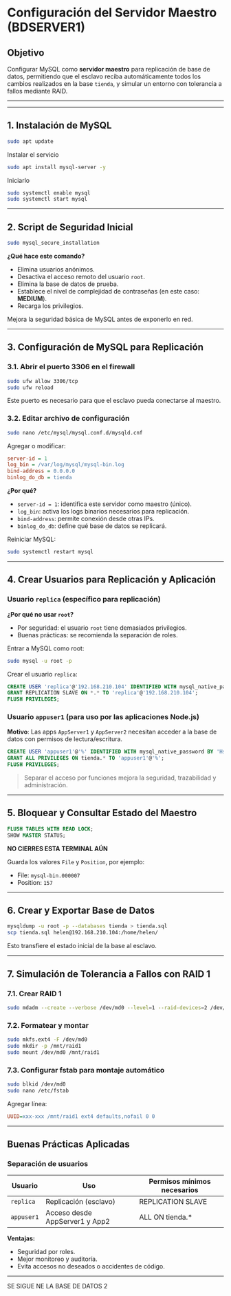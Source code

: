 #  Configuración del Servidor Maestro (BDSERVER1)

##  Objetivo

Configurar MySQL como **servidor maestro** para replicación de base de datos, permitiendo que el esclavo reciba automáticamente todos los cambios realizados en la base `tienda`, y simular un entorno con tolerancia a fallos mediante RAID.

---
---

## 1. Instalación de MySQL

```bash
sudo apt update
```

Instalar el servicio
```bash
sudo apt install mysql-server -y
```
Iniciarlo
```bash
sudo systemctl enable mysql
sudo systemctl start mysql
```
---

## 2. Script de Seguridad Inicial

```bash
sudo mysql_secure_installation
```

**¿Qué hace este comando?**

* Elimina usuarios anónimos.
* Desactiva el acceso remoto del usuario `root`.
* Elimina la base de datos de prueba.
* Establece el nivel de complejidad de contraseñas (en este caso: **MEDIUM**).
* Recarga los privilegios.

 Mejora la seguridad básica de MySQL antes de exponerlo en red.

---

## 3. Configuración de MySQL para Replicación

### 3.1. Abrir el puerto 3306 en el firewall

```bash
sudo ufw allow 3306/tcp
sudo ufw reload
```

Este puerto es necesario para que el esclavo pueda conectarse al maestro.

### 3.2. Editar archivo de configuración

```bash
sudo nano /etc/mysql/mysql.conf.d/mysqld.cnf
```

Agregar o modificar:

```ini
server-id = 1
log_bin = /var/log/mysql/mysql-bin.log
bind-address = 0.0.0.0
binlog_do_db = tienda
```

**¿Por qué?**

* `server-id = 1`: identifica este servidor como maestro (único).
* `log_bin`: activa los logs binarios necesarios para replicación.
* `bind-address`: permite conexión desde otras IPs.
* `binlog_do_db`: define qué base de datos se replicará.

Reiniciar MySQL:

```bash
sudo systemctl restart mysql
```

---

## 4. Crear Usuarios para Replicación y Aplicación

###  Usuario `replica` (específico para replicación)

**¿Por qué no usar `root`?**

* Por seguridad: el usuario `root` tiene demasiados privilegios.
* Buenas prácticas: se recomienda la separación de roles.

Entrar a MySQL como root:

```bash
sudo mysql -u root -p
```

Crear el usuario `replica`:

```sql
CREATE USER 'replica'@'192.168.210.104' IDENTIFIED WITH mysql_native_password BY 'Hsis_313';
GRANT REPLICATION SLAVE ON *.* TO 'replica'@'192.168.210.104';
FLUSH PRIVILEGES;
```

###  Usuario `appuser1` (para uso por las aplicaciones Node.js)

**Motivo**: Las apps `AppServer1` y `AppServer2` necesitan acceder a la base de datos con permisos de lectura/escritura.

```sql
CREATE USER 'appuser1'@'%' IDENTIFIED WITH mysql_native_password BY 'Hsis_313';
GRANT ALL PRIVILEGES ON tienda.* TO 'appuser1'@'%';
FLUSH PRIVILEGES;
```

> Separar el acceso por funciones mejora la seguridad, trazabilidad y administración.

---

## 5. Bloquear y Consultar Estado del Maestro

```sql
FLUSH TABLES WITH READ LOCK;
SHOW MASTER STATUS;
```

 **NO CIERRES ESTA TERMINAL AÚN**

Guarda los valores `File` y `Position`, por ejemplo:

* File: `mysql-bin.000007`
* Position: `157`

---

## 6. Crear y Exportar Base de Datos

```bash
mysqldump -u root -p --databases tienda > tienda.sql
scp tienda.sql helen@192.168.210.104:/home/helen/
```

Esto transfiere el estado inicial de la base al esclavo.

---

## 7. Simulación de Tolerancia a Fallos con RAID 1

### 7.1. Crear RAID 1

```bash
sudo mdadm --create --verbose /dev/md0 --level=1 --raid-devices=2 /dev/sdb /dev/sdc
```

### 7.2. Formatear y montar

```bash
sudo mkfs.ext4 -F /dev/md0
sudo mkdir -p /mnt/raid1
sudo mount /dev/md0 /mnt/raid1
```

### 7.3. Configurar fstab para montaje automático

```bash
sudo blkid /dev/md0
sudo nano /etc/fstab
```

Agregar línea:

```ini
UUID=xxx-xxx /mnt/raid1 ext4 defaults,nofail 0 0
```

---

##  Buenas Prácticas Aplicadas

###  Separación de usuarios

| Usuario    | Uso                            | Permisos mínimos necesarios |
| ---------- | ------------------------------ | --------------------------- |
| `replica`  | Replicación (esclavo)          | REPLICATION SLAVE           |
| `appuser1` | Acceso desde AppServer1 y App2 | ALL ON tienda.\*            |

**Ventajas:**

* Seguridad por roles.
* Mejor monitoreo y auditoría.
* Evita accesos no deseados o accidentes de código.

---
SE SIGUE NE LA BASE DE DATOS 2




